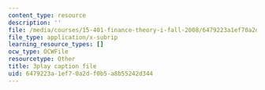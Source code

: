 ```yaml
---
content_type: resource
description: ''
file: /media/courses/15-401-finance-theory-i-fall-2008/6479223a1ef70a2df0b5a8b55242d344_P03PfYgNjmw.srt
file_type: application/x-subrip
learning_resource_types: []
ocw_type: OCWFile
resourcetype: Other
title: 3play caption file
uid: 6479223a-1ef7-0a2d-f0b5-a8b55242d344
---
```

